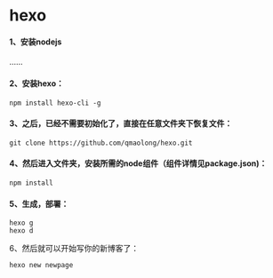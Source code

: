 # hexo

#### 1、安装nodejs

……

#### 2、安装hexo：

`npm install hexo-cli -g`

#### 3、之后，已经不需要初始化了，直接在任意文件夹下恢复文件：

`git clone https://github.com/qmaolong/hexo.git`

#### 4、然后进入文件夹，安装所需的node组件（组件详情见package.json)：

`npm install`

#### 5、生成，部署：
```
hexo g
hexo d
```

6、然后就可以开始写你的新博客了：

`hexo new newpage`

